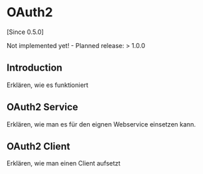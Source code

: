 # OAuth2

[Since 0.5.0]

<i class="fa fa-wrench fa-2x" aria-hidden="true"></i> Not implemented yet! - Planned release: &gt; 1.0.0

## Introduction

Erklären, wie es funktioniert

## OAuth2 Service

Erklären, wie man es für den eignen Webservice einsetzen kann.

## OAuth2 Client

Erklären, wie man einen Client aufsetzt